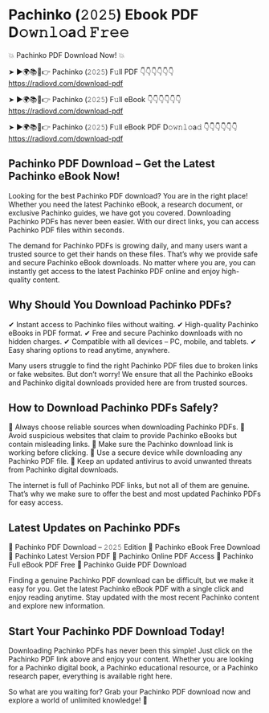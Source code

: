 # Pachinko (𝟸𝟶𝟸𝟻) Ebook PDF D𝚘𝚠𝚗𝚕𝚘a𝚍 𝙵𝚛𝚎𝚎

💥 Pachinko PDF Download Now! 💥

➤ ►🌍📚📱👉 Pachinko (𝟸𝟶𝟸𝟻) F𝚞ll PDF 👇👇👇👇👇👇
https://radiovd.com/download-pdf

➤ ►🌍📚📱👉 Pachinko (𝟸𝟶𝟸𝟻) F𝚞ll eBook 👇👇👇👇👇👇
https://radiovd.com/download-pdf

➤ ►🌍📚📱👉 Pachinko (𝟸𝟶𝟸𝟻) F𝚞ll eBook PDF D𝚘𝚠𝚗𝚕𝚘a𝚍 👇👇👇👇👇👇
https://radiovd.com/download-pdf

## Pachinko PDF Download – Get the Latest Pachinko eBook Now!

Looking for the best Pachinko PDF download? You are in the right place! Whether you need the latest Pachinko eBook, a research document, or exclusive Pachinko guides, we have got you covered. Downloading Pachinko PDFs has never been easier. With our direct links, you can access Pachinko PDF files within seconds.

The demand for Pachinko PDFs is growing daily, and many users want a trusted source to get their hands on these files. That’s why we provide safe and secure Pachinko eBook downloads. No matter where you are, you can instantly get access to the latest Pachinko PDF online and enjoy high-quality content.

## Why Should You Download Pachinko PDFs?

✔ Instant access to Pachinko files without waiting.
✔ High-quality Pachinko eBooks in PDF format.
✔ Free and secure Pachinko downloads with no hidden charges.
✔ Compatible with all devices – PC, mobile, and tablets.
✔ Easy sharing options to read anytime, anywhere.

Many users struggle to find the right Pachinko PDF files due to broken links or fake websites. But don’t worry! We ensure that all the Pachinko eBooks and Pachinko digital downloads provided here are from trusted sources.

## How to Download Pachinko PDFs Safely?

📌 Always choose reliable sources when downloading Pachinko PDFs.
📌 Avoid suspicious websites that claim to provide Pachinko eBooks but contain misleading links.
📌 Make sure the Pachinko download link is working before clicking.
📌 Use a secure device while downloading any Pachinko PDF file.
📌 Keep an updated antivirus to avoid unwanted threats from Pachinko digital downloads.

The internet is full of Pachinko PDF links, but not all of them are genuine. That’s why we make sure to offer the best and most updated Pachinko PDFs for easy access.

## Latest Updates on Pachinko PDFs

🔹 Pachinko PDF Download – 𝟸𝟶𝟸𝟻 Edition
🔹 Pachinko eBook Free Download
🔹 Pachinko Latest Version PDF
🔹 Pachinko Online PDF Access
🔹 Pachinko Full eBook PDF Free
🔹 Pachinko Guide PDF Download

Finding a genuine Pachinko PDF download can be difficult, but we make it easy for you. Get the latest Pachinko eBook PDF with a single click and enjoy reading anytime. Stay updated with the most recent Pachinko content and explore new information.

## Start Your Pachinko PDF Download Today!

Downloading Pachinko PDFs has never been this simple! Just click on the Pachinko PDF link above and enjoy your content. Whether you are looking for a Pachinko digital book, a Pachinko educational resource, or a Pachinko research paper, everything is available right here.

So what are you waiting for? Grab your Pachinko PDF download now and explore a world of unlimited knowledge! 🚀